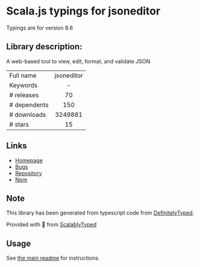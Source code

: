 
# Scala.js typings for jsoneditor

Typings are for version 8.6

## Library description:
A web-based tool to view, edit, format, and validate JSON

|                    |                 |
| ------------------ | :-------------: |
| Full name          | jsoneditor |
| Keywords           | - |
| # releases         | 70 |
| # dependents       | 150 |
| # downloads        | 3249881 |
| # stars            | 15 |

## Links
- [Homepage](https://github.com/josdejong/jsoneditor)
- [Bugs](https://github.com/josdejong/jsoneditor/issues)
- [Repository](https://github.com/josdejong/jsoneditor)
- [Npm](https://www.npmjs.com/package/jsoneditor)
    


## Note
This library has been generated from typescript code from [DefinitelyTyped](https://definitelytyped.org).

Provided with :purple_heart: from [ScalablyTyped](https://github.com/oyvindberg/ScalablyTyped)

## Usage
See [the main readme](../../readme.md) for instructions.


